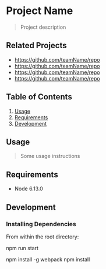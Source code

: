 # Project Name

> Project description
## Related Projects

  - https://github.com/teamName/repo
  - https://github.com/teamName/repo
  - https://github.com/teamName/repo
  - https://github.com/teamName/repo

## Table of Contents

1. [Usage](#Usage)
1. [Requirements](#requirements)
1. [Development](#development)

## Usage

> Some usage instructions
## Requirements

- Node 6.13.0

## Development

### Installing Dependencies

From within the root directory:

npm run start

npm install -g webpack
npm install
